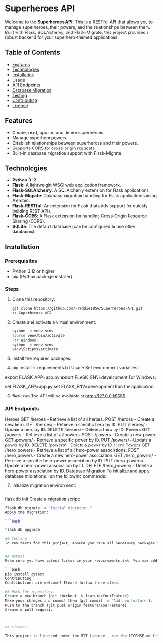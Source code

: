 # Superheroes API

Welcome to the **Superheroes API**! This is a RESTful API that allows you to manage superheroes, their powers, and the relationships between them. Built with Flask, SQLAlchemy, and Flask-Migrate, this project provides a robust backend for your superhero-themed applications.

## Table of Contents

- [Features](#features)
- [Technologies](#technologies)
- [Installation](#installation)
- [Usage](#usage)
- [API Endpoints](#api-endpoints)
- [Database Migration](#database-migration)
- [Testing](#testing)
- [Contributing](#contributing)
- [License](#license)

## Features

- Create, read, update, and delete superheroes.
- Manage superhero powers.
- Establish relationships between superheroes and their powers.
- Supports CORS for cross-origin requests.
- Built-in database migration support with Flask-Migrate.

## Technologies

- **Python 3.12**
- **Flask**: A lightweight WSGI web application framework.
- **Flask-SQLAlchemy**: A SQLAlchemy extension for Flask applications.
- **Flask-Migrate**: Database migration handling for Flask applications using Alembic.
- **Flask-RESTful**: An extension for Flask that adds support for quickly building REST APIs.
- **Flask-CORS**: A Flask extension for handling Cross-Origin Resource Sharing (CORS).
- **SQLite**: The default database (can be configured to use other databases).

## Installation

### Prerequisites

- Python 3.12 or higher
- pip (Python package installer)

### Steps

1. Clone this repository:

   ```bash
   git clone https://github.com/Freddie1056/Superheroes-API.git
   cd Superheroes-API

2. Create and activate a virtual environment:

    ```bash
    python -m venv venv
    source venv/bin/activate
    For Windows:
    python -m venv venv
    venv\Scripts\activate

3. Install the required packages:


4. pip install -r requirements.txt
 Usage
 Set environment variables:


export FLASK_APP=app.py
export FLASK_ENV=development
For Windows:


set FLASK_APP=app.py
set FLASK_ENV=development
Run the application:


5. flask run
The API will be available at http://127.0.0.1:5555.

### API Endpoints
Heroes
GET /heroes - Retrieve a list of all heroes.
POST /heroes - Create a new hero.
GET /heroes/<id> - Retrieve a specific hero by ID.
PUT /heroes/<id> - Update a hero by ID.
DELETE /heroes/<id> - Delete a hero by ID.
Powers
GET /powers - Retrieve a list of all powers.
POST /powers - Create a new power.
GET /powers/<id> - Retrieve a specific power by ID.
PUT /powers/<id> - Update a power by ID.
DELETE /powers/<id> - Delete a power by ID.
Hero Powers
GET /hero_powers - Retrieve a list of all hero-power associations.
POST /hero_powers - Create a new hero-power association.
GET /hero_powers/<id> - Retrieve a specific hero-power association by ID.
PUT /hero_powers/<id> - Update a hero-power association by ID.
DELETE /hero_powers/<id> - Delete a hero-power association by ID.
Database Migration
To initialize and apply database migrations, run the following commands:

7. Initialize migration environment:

    ```bash

 flask db init
 Create a migration script:

   ```bash
flask db migrate -m "Initial migration."
Apply the migration:

   ```bash

flask db upgrade

## Testing
To run tests for this project, ensure you have all necessary packages installed, then execute the following command:


## pytest
Make sure you have pytest listed in your requirements.txt. You can add it by running:

  ```bash
pip install pytest
Contributing
Contributions are welcome! Please follow these steps:

## Fork the repository.
Create a new branch (git checkout -b feature/YourFeature).
Make your changes and commit them (git commit -m 'Add new feature').
Push to the branch (git push origin feature/YourFeature).
Create a pull request.



## License

This project is licensed under the MIT License - see the LICENSE.md file for details.